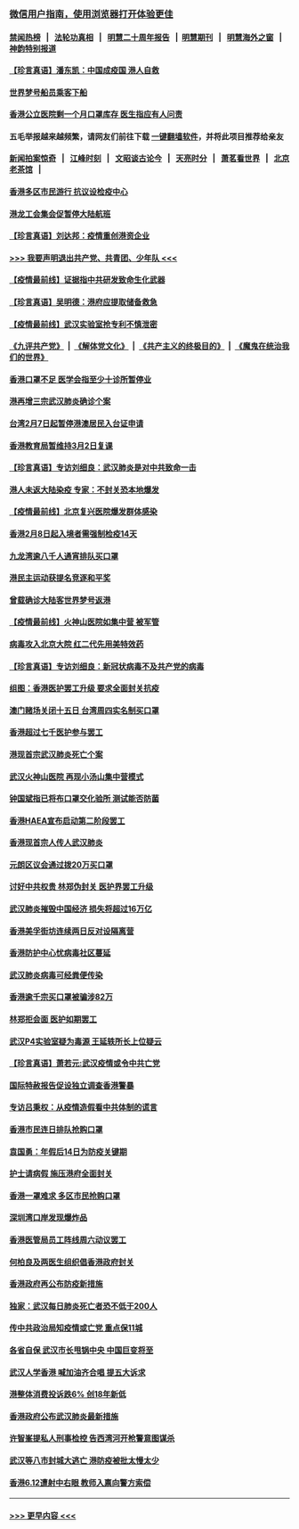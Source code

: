 ### [微信用户指南，使用浏览器打开体验更佳](https://github.com/gfw-breaker/banned-news1/blob/master/indexes/wechat-guide.md?t=0)
#### [禁闻热榜](热点新闻.md?t=0)  &nbsp;&nbsp;|&nbsp;&nbsp; [法轮功真相](https://github.com/gfw-breaker/truth/blob/master/README.md?t=0) &nbsp;&nbsp;|&nbsp;&nbsp; [明慧二十周年报告](https://github.com/gfw-breaker/mh-reports/blob/master/README.md?t=0) &nbsp;&nbsp;|&nbsp;&nbsp;[明慧期刊](https://github.com/gfw-breaker/mh-qikan) &nbsp;&nbsp;|&nbsp;&nbsp; [明慧海外之窗](https://github.com/gfw-breaker/mh-news/blob/master/README.md?t=0) &nbsp;&nbsp;|&nbsp;&nbsp; [神韵特别报道](https://github.com/gfw-breaker/mh-news/blob/master/shenyun.md?t=0)
#### [【珍言真语】潘东凯：中国成疫国 港人自救](../pages/nsc415/n11856962.md?t=02101302) 
#### [世界梦号船员乘客下船](../pages/nsc415/n11856883.md?t=02101302) 
#### [香港公立医院剩一个月口罩库存 医生指应有人问责](../pages/nsc415/n11856875.md?t=02101302) 
#### 五毛举报越来越频繁，请网友们前往下载 [一键翻墙软件](https://github.com/gfw-breaker/ssr-accounts)，并将此项目推荐给亲友
#### [新闻拍案惊奇](https://github.com/gfw-breaker/banned-news1/blob/master/pages/link4.md) &nbsp;&nbsp;|&nbsp;&nbsp; [江峰时刻](https://github.com/gfw-breaker/banned-news1/blob/master/pages/link4.md) &nbsp;&nbsp;|&nbsp;&nbsp; [文昭谈古论今](https://github.com/gfw-breaker/banned-news1/blob/master/pages/link4.md) &nbsp;&nbsp;|&nbsp;&nbsp; [天亮时分](https://github.com/gfw-breaker/banned-news1/blob/master/pages/link4.md) &nbsp;&nbsp;|&nbsp;&nbsp; [萧茗看世界](https://github.com/gfw-breaker/banned-news1/blob/master/pages/link4.md) &nbsp;&nbsp;|&nbsp;&nbsp; [北京老茶馆](https://github.com/gfw-breaker/banned-news1/blob/master/pages/link4.md) &nbsp;&nbsp;|&nbsp;&nbsp; 
#### [香港多区市民游行 抗议设检疫中心](../pages/nsc415/n11856866.md?t=02101302) 
#### [港龙工会集会促暂停大陆航班](../pages/nsc415/n11856840.md?t=02101302) 
#### [【珍言真语】刘达邦：疫情重创港资企业](../pages/nsc415/n11854274.md?t=02101302) 
#### [>>> 我要声明退出共产党、共青团、少年队 <<<](https://github.com/begood0513/goodnews/blob/master/quit/letter.md) 
#### [【疫情最前线】证据指中共研发致命生化武器](../pages/nsc415/n11853087.md?t=02101302) 
#### [【珍言真语】吴明德：港府应提取储备救急](../pages/nsc415/n11852734.md?t=02101302) 
#### [【疫情最前线】武汉实验室抢专利不慎泄密](../pages/nsc415/n11850310.md?t=02101302) 
#### [《九评共产党》](https://github.com/begood0513/9ping.md/blob/master/README.md) &nbsp;|&nbsp; [《解体党文化》](../../../../jtdwh.md/blob/master/README.md)  &nbsp;|&nbsp; [《共产主义的终极目的》](../../../../gczydzjmd.md/blob/master/README.md) &nbsp;|&nbsp; [《魔鬼在统治我们的世界》](../../../../mgztzwmdsj.md/blob/master/README.md) 
#### [香港口罩不足 医学会指至少十诊所暂停业](../pages/nsc415/n11850301.md?t=02101302) 
#### [港再增三宗武汉肺炎确诊个案](../pages/nsc415/n11850328.md?t=02101302) 
#### [台湾2月7日起暂停港澳居民入台证申请](../pages/nsc415/n11850304.md?t=02101302) 
#### [香港教育局暂维持3月2日复课](../pages/nsc415/n11850260.md?t=02101302) 
#### [【珍言真语】专访刘细良：武汉肺炎是对中共致命一击](../pages/nsc415/n11849934.md?t=02101302) 
#### [港人未返大陆染疫 专家：不封关恐本地爆发](../pages/nsc415/n11848021.md?t=02101302) 
#### [【疫情最前线】北京复兴医院爆发群体感染](../pages/nsc415/n11847626.md?t=02101302) 
#### [香港2月8日起入境者需强制检疫14天](../pages/nsc415/n11847658.md?t=02101302) 
#### [九龙湾逾八千人通宵排队买口罩](../pages/nsc415/n11847647.md?t=02101302) 
#### [港民主运动获提名竞逐和平奖](../pages/nsc415/n11847633.md?t=02101302) 
#### [曾载确诊大陆客世界梦号返港](../pages/nsc415/n11847608.md?t=02101302) 
#### [【疫情最前线】火神山医院如集中营 被军管](../pages/nsc415/n11847524.md?t=02101302) 
#### [病毒攻入北京大院 红二代先用美特效药](../pages/nsc415/n11847427.md?t=02101302) 
#### [【珍言真语】专访刘细良：新冠状病毒不及共产党的病毒](../pages/nsc415/n11847164.md?t=02101302) 
#### [组图：香港医护罢工升级 要求全面封关抗疫](../pages/nsc415/n11844107.md?t=02101302) 
#### [澳门赌场关闭十五日 台湾周四实名制买口罩](../pages/nsc415/n11845083.md?t=02101302) 
#### [香港超过七千医护参与罢工](../pages/nsc415/n11845051.md?t=02101302) 
#### [港现首宗武汉肺炎死亡个案](../pages/nsc415/n11844998.md?t=02101302) 
#### [武汉火神山医院 再现小汤山集中营模式](../pages/nsc415/n11844763.md?t=02101302) 
#### [钟国斌指已将布口罩交化验所 测试能否防菌](../pages/nsc415/n11842783.md?t=02101302) 
#### [香港HAEA宣布启动第二阶段罢工](../pages/nsc415/n11842723.md?t=02101302) 
#### [香港现首宗人传人武汉肺炎](../pages/nsc415/n11842766.md?t=02101302) 
#### [元朗区议会通过拨20万买口罩](../pages/nsc415/n11842754.md?t=02101302) 
#### [讨好中共权贵 林郑伪封关 医护界罢工升级](../pages/nsc415/n11842359.md?t=02101302) 
#### [武汉肺炎摧毁中国经济 损失将超过16万亿](../pages/nsc415/n11839723.md?t=02101302) 
#### [香港美孚街坊连续两日反对设隔离营](../pages/nsc415/n11839962.md?t=02101302) 
#### [香港防护中心忧病毒社区蔓延](../pages/nsc415/n11839933.md?t=02101302) 
#### [武汉肺炎病毒可经粪便传染](../pages/nsc415/n11839939.md?t=02101302) 
#### [香港逾千宗买口罩被骗涉82万](../pages/nsc415/n11839914.md?t=02101302) 
#### [林郑拒会面 医护如期罢工](../pages/nsc415/n11839892.md?t=02101302) 
#### [武汉P4实验室疑为毒源 王延轶所长上位疑云](../pages/nsc415/n11835543.md?t=02101302) 
#### [【珍言真语】萧若元:武汉疫情或令中共亡党](../pages/nsc415/n11829394.md?t=02101302) 
#### [国际特赦报告促设独立调查香港警暴](../pages/nsc415/n11833845.md?t=02101302) 
#### [专访吕秉权：从疫情造假看中共体制的谎言](../pages/nsc415/n11833813.md?t=02101302) 
#### [香港市民连日排队抢购口罩](../pages/nsc415/n11833794.md?t=02101302) 
#### [袁国勇：年假后14日为防疫关键期](../pages/nsc415/n11831088.md?t=02101302) 
#### [护士请病假 施压港府全面封关](../pages/nsc415/n11831030.md?t=02101302) 
#### [香港一罩难求 多区市民抢购口罩](../pages/nsc415/n11831002.md?t=02101302) 
#### [深圳湾口岸发现爆炸品](../pages/nsc415/n11828802.md?t=02101302) 
#### [香港医管局员工阵线周六动议罢工](../pages/nsc415/n11828762.md?t=02101302) 
#### [何柏良及两医生组织倡香港政府封关](../pages/nsc415/n11828749.md?t=02101302) 
#### [香港政府再公布防疫新措施](../pages/nsc415/n11828716.md?t=02101302) 
#### [独家：武汉每日肺炎死亡者恐不低于200人](../pages/nsc415/n11828240.md?t=02101302) 
#### [传中共政治局知疫情或亡党 重点保11城](../pages/nsc415/n11828145.md?t=02101302) 
#### [各省自保 武汉市长甩锅中央 中国巨变将至](../pages/nsc415/n11828021.md?t=02101302) 
#### [武汉人学香港 喊加油齐合唱 提五大诉求](../pages/nsc415/n11827046.md?t=02101302) 
#### [港整体消费投诉跌6% 创18年新低](../pages/nsc415/n11817280.md?t=02101302) 
#### [香港政府公布武汉肺炎最新措施](../pages/nsc415/n11817152.md?t=02101302) 
#### [许智峯提私人刑事检控 告西湾河开枪警意图谋杀](../pages/nsc415/n11817132.md?t=02101302) 
#### [武汉等八市封城大逃亡 港防疫被批太慢太少](../pages/nsc415/n11817058.md?t=02101302) 
#### [香港6.12遭射中右眼 教师入禀向警方索偿](../pages/nsc415/n11814678.md?t=02101302) 

----
#### [ >>> 更早内容 <<< ](../indexes/nsc415-earlier.md)
